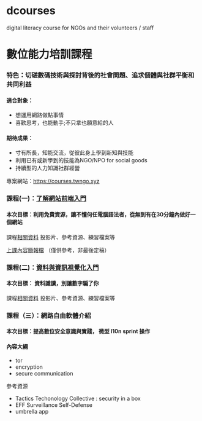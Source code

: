 # dcourses
digital literacy course for NGOs and their volunteers / staff

數位能力培訓課程
==============

### 特色：切磋數碼技術與探討背後的社會問題、追求個體與社群平衡和共同利益

#### 適合對象：
- 想運用網路做點事情
- 喜歡思考，也能動手;不只拿也願意給的人


#### 期待成果：
- 寸有所長，知能交流，從彼此身上學到新知與技能
- 利用已有或新學到的技能為NGO/NPO for social goods
- 持續型的人力知識社群經營

專案網站：https://courses.twngo.xyz

### 課程(一)：[了解網站前端入門](https://courses.twngo.xyz/c001)
#### 本次目標：利用免費資源，讓不懂何任電腦語法者，從無到有在30分鐘內做好一個網站 
課程[相關資料](https://github.com/twngo/dcourses/tree/master/c001) 投影片、參考資源、練習檔案等

[上課內容簡報檔](https://oasis.sandstorm.io/shared/p3fscUlgITpmpRRUBD4Iyd9aq2MPZzfggea2Xbi92pp) （僅供參考，非最後定稿）

### 課程(二)：[資料與資訊視覺化入門](https://courses.twngo.xyz/c002)
#### 本次目標： 資料識讀，別讓數字騙了你
課程[相關資料](https://github.com/twngo/dcourses/tree/master/c002) 投影片、參考資源、練習檔案等


### 課程（三）：網路自由軟體介紹
#### 本次目標：提高數位安全意識與實踐， 微型 l10n sprint 操作
#### 內容大綱
- tor
- encryption
- secure communication

參考資源
- Tactics Techonology Collective : security in a box
- EFF Surveillance Self-Defense 
- umbrella app 

